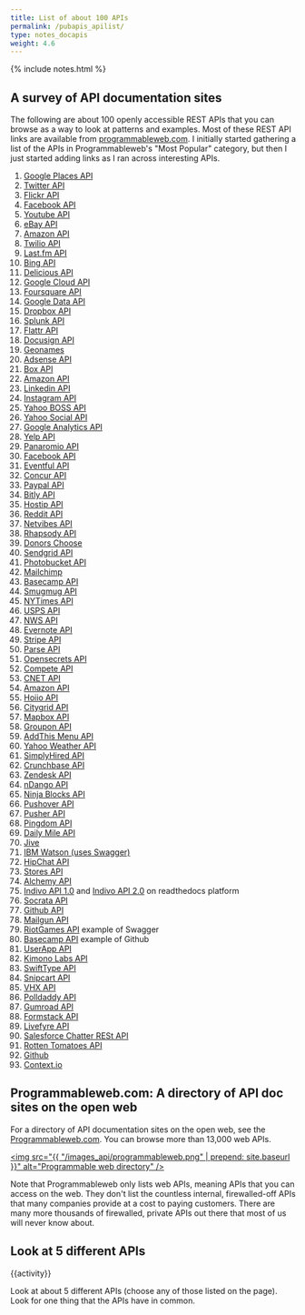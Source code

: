 ```yaml
---
title: List of about 100 APIs
permalink: /pubapis_apilist/
type: notes_docapis
weight: 4.6
---
```

{% include notes.html %}
## A survey of API documentation sites

The following are about 100 openly accessible REST APIs that you can browse as a way to look at patterns and examples. Most of these REST API links are available from [programmableweb.com](http://programmableweb.com). I initially started gathering a list of the APIs in Programmableweb's "Most Popular" category, but then I just started adding links as I ran across interesting APIs.

1. [Google Places API](https://developers.google.com/places/webservice/intro)
2. [Twitter API](https://dev.twitter.com/rest/public)
3. [Flickr API](https://www.flickr.com/services/api/)
4. [Facebook API](https://developers.facebook.com/docs/atlas-api/reference/gettingstarted)
5. [Youtube API](https://developers.google.com/youtube/v3/)
6. [eBay API](https://go.developer.ebay.com/api-documentation)
7. [Amazon API](https://developer.amazon.com/appsandservices/apis)
8. [Twilio API](https://www.twilio.com/docs/api)
9. [Last.fm API](http://www.last.fm/api)
10. [Bing API](http://www.bing.com/dev/)
11. [Delicious API](https://delicious.com/developers)
12. [Google Cloud API](https://cloud.google.com/appengine/docs)
13. [Foursquare API](https://developer.foursquare.com/)
14. [Google Data API](https://developers.google.com/gdata/)
15. [Dropbox API](https://www.dropbox.com/developers/core/docs)
16. [Splunk API](http://dev.splunk.com/restapi)
17. [Flattr API](http://developers.flattr.net/api/)
18. [Docusign API](https://www.docusign.com/developer-center/documentation)
19. [Geonames](http://www.geonames.org/export/web-services.html)
20. [Adsense API](https://developers.google.com/adsense/management/)
21. [Box API](https://developers.box.com/)
22. [Amazon API](http://docs.aws.amazon.com/AWSEC2/latest/APIReference/Welcome.html)
23. [Linkedin API](https://developer.linkedin.com/)
24. [Instagram API](https://instagram.com/developer/)
25. [Yahoo BOSS API](https://developer.yahoo.com/boss/search/)
26. [Yahoo Social API](https://developer.yahoo.com/social/rest_api_guide/index.html)
27. [Google Analytics API](https://developers.google.com/analytics/devguides/config/)
28. [Yelp API](https://www.yelp.com/developers/documentation)
29. [Panaromio API](http://www.panoramio.com/api/widget/api.html)
30. [Facebook API](https://developers.facebook.com/docs/graph-api)
31. [Eventful API](http://api.eventful.com/docs)
32. [Concur API](https://developer.concur.com/docs-and-resources/documentation)
33. [Paypal API](https://developer.paypal.com/docs/api/)
34. [Bitly API](http://dev.bitly.com/)
35. [Hostip API](http://www.hostip.info/use.html)
36. [Reddit API](http://www.reddit.com/dev/api)
37. [Netvibes API](https://uwa.netvibes.com/docs/Uwa/html/index.html)
38. [Rhapsody API](https://developer.rhapsody.com/)
39. [Donors Choose](http://data.donorschoose.org/docs/overview/)
40. [Sendgrid API](https://sendgrid.com/docs/API_Reference/index.html)
41. [Photobucket API](http://bit.ly/1rMDb5b)
42. [Mailchimp](http://kb.mailchimp.com/api/?utm_source=apidocs&utm_medium=internal_ad&utm_campaign=api_v3)
43. [Basecamp API](https://github.com/basecamp/bcx-api/)
44. [Smugmug API](https://smugmug.atlassian.net/wiki/display/API/Home)
45. [NYTimes API](http://developer.nytimes.com/docs/read/article_search_api_v2)
46. [USPS API](https://www.usps.com/business/web-tools-apis/track-and-confirm-api.htm)
47. [NWS API](http://www.nws.noaa.gov/mdl/survey/pgb_survey/dev/rest.php)
48. [Evernote API](https://dev.evernote.com/doc/)
49. [Stripe API](https://stripe.com/docs/api)
50. [Parse API](https://parse.com/docs/rest/guide)
51. [Opensecrets API](https://www.opensecrets.org/resources/create/apis.php)
52. [Compete API](https://developer.compete.com/)
53. [CNET API](http://api.cnet.com/dashboard.html)
54. [Amazon API](http://docs.aws.amazon.com/AlexaWebInfoService/latest/)
55. [Hoiio API](http://developer.hoiio.com/docs/voice_call.html)
56. [Citygrid API](http://docs.citygridmedia.com/display/citygridv2/CityGrid+APIs)
57. [Mapbox API](https://www.mapbox.com/developers/api/)
58. [Groupon API](https://www.groupon.com/pages/api)
59. [AddThis Menu API](http://support.addthis.com/customer/portal/articles/381262-addthis-api-and-sdks)
60. [Yahoo Weather API](https://developer.yahoo.com/weather/)
61. [SimplyHired API](http://www.simplyhired.com/a/publishers/overview)
62. [Crunchbase API](http://data.crunchbase.com/)
63. [Zendesk API](https://developer.zendesk.com/rest_api/docs/core/introduction)
64. [nDango API](http://apidocs.ondango.com/rest/sales/get.php)
65. [Ninja Blocks API](http://docs.ninja.is/rest/user.html)
66. [Pushover API](https://pushover.net/api)
67. [Pusher API](https://pusher.com/docs)
68. [Pingdom API](https://www.pingdom.com/resources/api)
69. [Daily Mile API](http://www.dailymile.com/api/documentation#streams)
70. [Jive](https://developers.jivesoftware.com/api/v3/cloud/rest/)
71. [IBM Watson (uses Swagger)](http://www.ibm.com/smarterplanet/us/en/ibmwatson/developercloud/apis/)
72. [HipChat API](https://www.hipchat.com/docs/apiv2)
73. [Stores API](https://developer.bigcommerce.com/api/)
74. [Alchemy API](http://www.alchemyapi.com/api/)
75. [Indivo API 1.0](http://docs.indivohealth.org/en/latest/api.html) and [Indivo API 2.0](http://docs.indivohealth.org/en/2.0/api.html) on readthedocs platform
76. [Socrata API](http://dev.socrata.com/)
77. [Github API](https://developer.github.com/)
78. [Mailgun API](https://documentation.mailgun.com/api_reference.html)
79. [RiotGames API](https://developer.riotgames.com/api/methods) example of Swagger
80. [Basecamp API](https://github.com/basecamp/bcx-api) example of Github
81. [UserApp API](https://app.userapp.io/#/docs/)
82. [Kimono Labs API](https://www.kimonolabs.com/apidocs)
83. [SwiftType API](https://swiftype.com/documentation/)
84. [Snipcart API](http://docs.snipcart.com/api-reference/introduction)
85. [VHX API](http://dev.vhx.tv/docs/api/)
86. [Polldaddy API](http://support.polldaddy.com/api/)
87. [Gumroad API](https://gumroad.com/api)
88. [Formstack API](http://developers.formstack.com/)
89. [Livefyre API](http://answers.livefyre.com/developers/api-reference/)
90. [Salesforce Chatter RESt API](https://developer.salesforce.com/docs/atlas.en-us.chatterapi.meta/chatterapi/)
91. [Rotten Tomatoes API](http://developer.rottentomatoes.com/docs)
92. [Github](https://developer.github.com/v3/issues/comments/#create-a-comment)
93. [Context.io](https://context.io/docs/lite/users/email_accounts)

## Programmableweb.com: A directory of API doc sites on the open web

For a directory of API documentation sites on the open web, see the [Programmableweb.com](http://www.programmableweb.com/apis/directory). You can browse more than 13,000 web APIs.

<a href="http://www.programmableweb.com/apis/directory"><img src="{{ "/images_api/programmableweb.png" | prepend: site.baseurl }}" alt="Programmable web directory" /></a>

Note that Programmableweb only lists web APIs, meaning APIs that you can access on the web. They don't list the countless internal, firewalled-off APIs that many companies provide at a cost to paying customers. There are many more thousands of firewalled, private APIs out there that most of us will never know about.

## Look at 5 different APIs
{{activity}}

Look at about 5 different APIs (choose any of those listed on the page). Look for one thing that the APIs have in common. 